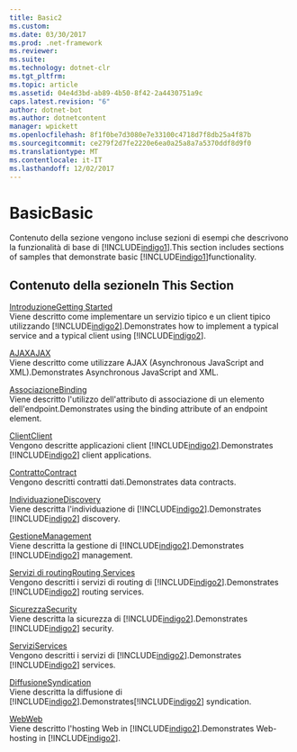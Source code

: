 ```yaml
---
title: Basic2
ms.custom: 
ms.date: 03/30/2017
ms.prod: .net-framework
ms.reviewer: 
ms.suite: 
ms.technology: dotnet-clr
ms.tgt_pltfrm: 
ms.topic: article
ms.assetid: 04e4d3bd-ab89-4b50-8f42-2a4430751a9c
caps.latest.revision: "6"
author: dotnet-bot
ms.author: dotnetcontent
manager: wpickett
ms.openlocfilehash: 8f1f0be7d3080e7e33100c4718d7f8db25a4f87b
ms.sourcegitcommit: ce279f2d7fe2220e6ea0a25a8a7a5370ddf8d9f0
ms.translationtype: MT
ms.contentlocale: it-IT
ms.lasthandoff: 12/02/2017
---
```

# <a name="basic"></a><span data-ttu-id="5d0ad-102">Basic</span><span class="sxs-lookup"><span data-stu-id="5d0ad-102">Basic</span></span>
<span data-ttu-id="5d0ad-103">Contenuto della sezione vengono incluse sezioni di esempi che descrivono la funzionalità di base di [!INCLUDE[indigo1](../../../../includes/indigo1-md.md)].</span><span class="sxs-lookup"><span data-stu-id="5d0ad-103">This section includes sections of samples that demonstrate basic [!INCLUDE[indigo1](../../../../includes/indigo1-md.md)]functionality.</span></span>  
  
## <a name="in-this-section"></a><span data-ttu-id="5d0ad-104">Contenuto della sezione</span><span class="sxs-lookup"><span data-stu-id="5d0ad-104">In This Section</span></span>  
 [<span data-ttu-id="5d0ad-105">Introduzione</span><span class="sxs-lookup"><span data-stu-id="5d0ad-105">Getting Started</span></span>](../../../../docs/framework/wcf/samples/getting-started-sample.md)  
 <span data-ttu-id="5d0ad-106">Viene descritto come implementare un servizio tipico e un client tipico utilizzando [!INCLUDE[indigo2](../../../../includes/indigo2-md.md)].</span><span class="sxs-lookup"><span data-stu-id="5d0ad-106">Demonstrates how to implement a typical service and a typical client using [!INCLUDE[indigo2](../../../../includes/indigo2-md.md)].</span></span>  
  
 [<span data-ttu-id="5d0ad-107">AJAX</span><span class="sxs-lookup"><span data-stu-id="5d0ad-107">AJAX</span></span>](../../../../docs/framework/wcf/samples/ajax.md)  
 <span data-ttu-id="5d0ad-108">Viene descritto come utilizzare AJAX (Asynchronous JavaScript and XML).</span><span class="sxs-lookup"><span data-stu-id="5d0ad-108">Demonstrates Asynchronous JavaScript and XML.</span></span>  
  
 [<span data-ttu-id="5d0ad-109">Associazione</span><span class="sxs-lookup"><span data-stu-id="5d0ad-109">Binding</span></span>](../../../../docs/framework/wcf/samples/binding.md)  
 <span data-ttu-id="5d0ad-110">Viene descritto l'utilizzo dell'attributo di associazione di un elemento dell'endpoint.</span><span class="sxs-lookup"><span data-stu-id="5d0ad-110">Demonstrates using the binding attribute of an endpoint element.</span></span>  
  
 [<span data-ttu-id="5d0ad-111">Client</span><span class="sxs-lookup"><span data-stu-id="5d0ad-111">Client</span></span>](../../../../docs/framework/wcf/samples/client.md)  
 <span data-ttu-id="5d0ad-112">Vengono descritte applicazioni client [!INCLUDE[indigo2](../../../../includes/indigo2-md.md)].</span><span class="sxs-lookup"><span data-stu-id="5d0ad-112">Demonstrates [!INCLUDE[indigo2](../../../../includes/indigo2-md.md)] client applications.</span></span>  
  
 [<span data-ttu-id="5d0ad-113">Contratto</span><span class="sxs-lookup"><span data-stu-id="5d0ad-113">Contract</span></span>](../../../../docs/framework/wcf/samples/contract.md)  
 <span data-ttu-id="5d0ad-114">Vengono descritti contratti dati.</span><span class="sxs-lookup"><span data-stu-id="5d0ad-114">Demonstrates data contracts.</span></span>  
  
 [<span data-ttu-id="5d0ad-115">Individuazione</span><span class="sxs-lookup"><span data-stu-id="5d0ad-115">Discovery</span></span>](../../../../docs/framework/wcf/samples/discovery-samples.md)  
 <span data-ttu-id="5d0ad-116">Viene descritta l'individuazione di [!INCLUDE[indigo2](../../../../includes/indigo2-md.md)].</span><span class="sxs-lookup"><span data-stu-id="5d0ad-116">Demonstrates [!INCLUDE[indigo2](../../../../includes/indigo2-md.md)] discovery.</span></span>  
  
 [<span data-ttu-id="5d0ad-117">Gestione</span><span class="sxs-lookup"><span data-stu-id="5d0ad-117">Management</span></span>](../../../../docs/framework/wcf/samples/management.md)  
 <span data-ttu-id="5d0ad-118">Viene descritta la gestione di [!INCLUDE[indigo2](../../../../includes/indigo2-md.md)].</span><span class="sxs-lookup"><span data-stu-id="5d0ad-118">Demonstrates [!INCLUDE[indigo2](../../../../includes/indigo2-md.md)] management.</span></span>  
  
 [<span data-ttu-id="5d0ad-119">Servizi di routing</span><span class="sxs-lookup"><span data-stu-id="5d0ad-119">Routing Services</span></span>](../../../../docs/framework/wcf/samples/routing-services.md)  
 <span data-ttu-id="5d0ad-120">Vengono descritti i servizi di routing di [!INCLUDE[indigo2](../../../../includes/indigo2-md.md)].</span><span class="sxs-lookup"><span data-stu-id="5d0ad-120">Demonstrates [!INCLUDE[indigo2](../../../../includes/indigo2-md.md)] routing services.</span></span>  
  
 [<span data-ttu-id="5d0ad-121">Sicurezza</span><span class="sxs-lookup"><span data-stu-id="5d0ad-121">Security</span></span>](../../../../docs/framework/wcf/samples/security-in-wcf.md)  
 <span data-ttu-id="5d0ad-122">Viene descritta la sicurezza di [!INCLUDE[indigo2](../../../../includes/indigo2-md.md)].</span><span class="sxs-lookup"><span data-stu-id="5d0ad-122">Demonstrates [!INCLUDE[indigo2](../../../../includes/indigo2-md.md)] security.</span></span>  
  
 [<span data-ttu-id="5d0ad-123">Servizi</span><span class="sxs-lookup"><span data-stu-id="5d0ad-123">Services</span></span>](../../../../docs/framework/wcf/samples/services.md)  
 <span data-ttu-id="5d0ad-124">Vengono descritti i servizi di [!INCLUDE[indigo2](../../../../includes/indigo2-md.md)].</span><span class="sxs-lookup"><span data-stu-id="5d0ad-124">Demonstrates [!INCLUDE[indigo2](../../../../includes/indigo2-md.md)] services.</span></span>  
  
 [<span data-ttu-id="5d0ad-125">Diffusione</span><span class="sxs-lookup"><span data-stu-id="5d0ad-125">Syndication</span></span>](../../../../docs/framework/wcf/samples/syndication.md)  
 <span data-ttu-id="5d0ad-126">Viene descritta la diffusione di [!INCLUDE[indigo2](../../../../includes/indigo2-md.md)].</span><span class="sxs-lookup"><span data-stu-id="5d0ad-126">Demonstrates[!INCLUDE[indigo2](../../../../includes/indigo2-md.md)] syndication.</span></span>  
  
 [<span data-ttu-id="5d0ad-127">Web</span><span class="sxs-lookup"><span data-stu-id="5d0ad-127">Web</span></span>](../../../../docs/framework/wcf/samples/web.md)  
 <span data-ttu-id="5d0ad-128">Viene descritto l'hosting Web in [!INCLUDE[indigo2](../../../../includes/indigo2-md.md)].</span><span class="sxs-lookup"><span data-stu-id="5d0ad-128">Demonstrates Web-hosting in [!INCLUDE[indigo2](../../../../includes/indigo2-md.md)].</span></span>
